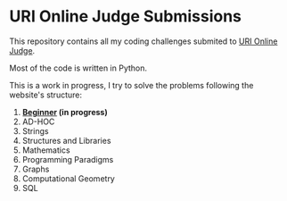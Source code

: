 # URI Online Judge Submissions
This repository contains all my coding challenges submited to [URI Online Judge](https://www.urionlinejudge.com.br/judge/pt). 

Most of the code is written in Python.



This is a work in progress, I try to solve the problems following the website's structure:



1. **[Beginner](https://www.urionlinejudge.com.br/judge/en/problems/index/1) (in progress)**
2. AD-HOC
3. Strings
4. Structures and Libraries
5. Mathematics
6. Programming Paradigms
7. Graphs
8. Computational Geometry
9. SQL

